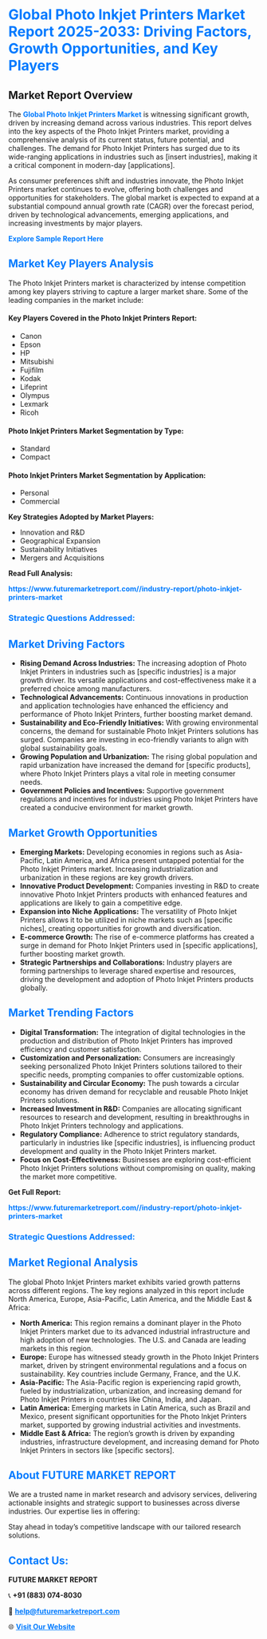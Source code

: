 <h1 style="color: #007BFF;">Global Photo Inkjet Printers Market Report 2025-2033: Driving Factors, Growth Opportunities, and Key Players</h1>

<section id="overview">
<h2>Market Report Overview</h2>
<p>The <a href="https://www.futuremarketreport.com//industry-report/photo-inkjet-printers-market" style="color: #007BFF; text-decoration: none;"><strong>Global Photo Inkjet Printers Market</strong></a> is witnessing significant growth, driven by increasing demand across various industries. This report delves into the key aspects of the Photo Inkjet Printers market, providing a comprehensive analysis of its current status, future potential, and challenges. The demand for Photo Inkjet Printers has surged due to its wide-ranging applications in industries such as [insert industries], making it a critical component in modern-day [applications].</p>
<p>As consumer preferences shift and industries innovate, the Photo Inkjet Printers market continues to evolve, offering both challenges and opportunities for stakeholders. The global market is expected to expand at a substantial compound annual growth rate (CAGR) over the forecast period, driven by technological advancements, emerging applications, and increasing investments by major players.</p>
</section>

<section id="overview">
<p><a href="https://www.futuremarketreport.com//request-sample/reportId=92253" style="color: #007BFF; text-decoration: none;"><strong>Explore Sample Report Here</strong></a></p>
</section>

<section id="key-players">
<h2 style="color: #007BFF;">Market Key Players Analysis</h2>
<p>The Photo Inkjet Printers market is characterized by intense competition among key players striving to capture a larger market share. Some of the leading companies in the market include:</p>
<h4>Key Players Covered in the Photo Inkjet Printers Report:</h4>
<ul><li>Canon</li><li>Epson</li><li>HP</li><li>Mitsubishi</li><li>Fujifilm</li><li>Kodak</li><li>Lifeprint</li><li>Olympus</li><li>Lexmark</li><li>Ricoh</li></ul>
<h4>Photo Inkjet Printers Market Segmentation by Type:</h4>
<ul><li>Standard</li><li>Compact</li></ul>

<h4>Photo Inkjet Printers Market Segmentation by Application:</h4>
<ul><li>Personal</li><li>Commercial</li></ul>
<p><strong>Key Strategies Adopted by Market Players:</strong></p>
<ul>
<li>Innovation and R&D</li>
<li>Geographical Expansion</li>
<li>Sustainability Initiatives</li>
<li>Mergers and Acquisitions</li>
</ul>
</section>

<section>
<p><strong>Read Full Analysis: </strong></p><a href="https://www.futuremarketreport.com//industry-report/photo-inkjet-printers-market" style="color: #007BFF; text-decoration: none;"><strong>https://www.futuremarketreport.com//industry-report/photo-inkjet-printers-market</strong></a>
<h3 style="color: #007BFF;">Strategic Questions Addressed:</h3>
</section>

<section id="driving-factors">
<h2 style="color: #007BFF;">Market Driving Factors</h2>
<ul>
<li><strong>Rising Demand Across Industries:</strong> The increasing adoption of Photo Inkjet Printers in industries such as [specific industries] is a major growth driver. Its versatile applications and cost-effectiveness make it a preferred choice among manufacturers.</li>
<li><strong>Technological Advancements:</strong> Continuous innovations in production and application technologies have enhanced the efficiency and performance of Photo Inkjet Printers, further boosting market demand.</li>
<li><strong>Sustainability and Eco-Friendly Initiatives:</strong> With growing environmental concerns, the demand for sustainable Photo Inkjet Printers solutions has surged. Companies are investing in eco-friendly variants to align with global sustainability goals.</li>
<li><strong>Growing Population and Urbanization:</strong> The rising global population and rapid urbanization have increased the demand for [specific products], where Photo Inkjet Printers plays a vital role in meeting consumer needs.</li>
<li><strong>Government Policies and Incentives:</strong> Supportive government regulations and incentives for industries using Photo Inkjet Printers have created a conducive environment for market growth.</li>
</ul>
</section>

<section id="growth-opportunities">
<h2 style="color: #007BFF;">Market Growth Opportunities</h2>
<ul>
<li><strong>Emerging Markets:</strong> Developing economies in regions such as Asia-Pacific, Latin America, and Africa present untapped potential for the Photo Inkjet Printers market. Increasing industrialization and urbanization in these regions are key growth drivers.</li>
<li><strong>Innovative Product Development:</strong> Companies investing in R&D to create innovative Photo Inkjet Printers products with enhanced features and applications are likely to gain a competitive edge.</li>
<li><strong>Expansion into Niche Applications:</strong> The versatility of Photo Inkjet Printers allows it to be utilized in niche markets such as [specific niches], creating opportunities for growth and diversification.</li>
<li><strong>E-commerce Growth:</strong> The rise of e-commerce platforms has created a surge in demand for Photo Inkjet Printers used in [specific applications], further boosting market growth.</li>
<li><strong>Strategic Partnerships and Collaborations:</strong> Industry players are forming partnerships to leverage shared expertise and resources, driving the development and adoption of Photo Inkjet Printers products globally.</li>
</ul>
</section>

<section id="trending-factors">
<h2 style="color: #007BFF;">Market Trending Factors</h2>
<ul>
<li><strong>Digital Transformation:</strong> The integration of digital technologies in the production and distribution of Photo Inkjet Printers has improved efficiency and customer satisfaction.</li>
<li><strong>Customization and Personalization:</strong> Consumers are increasingly seeking personalized Photo Inkjet Printers solutions tailored to their specific needs, prompting companies to offer customizable options.</li>
<li><strong>Sustainability and Circular Economy:</strong> The push towards a circular economy has driven demand for recyclable and reusable Photo Inkjet Printers solutions.</li>
<li><strong>Increased Investment in R&D:</strong> Companies are allocating significant resources to research and development, resulting in breakthroughs in Photo Inkjet Printers technology and applications.</li>
<li><strong>Regulatory Compliance:</strong> Adherence to strict regulatory standards, particularly in industries like [specific industries], is influencing product development and quality in the Photo Inkjet Printers market.</li>
<li><strong>Focus on Cost-Effectiveness:</strong> Businesses are exploring cost-efficient Photo Inkjet Printers solutions without compromising on quality, making the market more competitive.</li>
</ul>
</section>

<section>
<p><strong>Get Full Report: </strong></p><a href="https://www.futuremarketreport.com//industry-report/photo-inkjet-printers-market" style="color: #007BFF; text-decoration: none;"><strong>https://www.futuremarketreport.com//industry-report/photo-inkjet-printers-market</strong></a>
<h3 style="color: #007BFF;">Strategic Questions Addressed:</h3>
</section>


<section id="regional-analysis">
<h2 style="color: #007BFF;">Market Regional Analysis</h2>
<p>The global Photo Inkjet Printers market exhibits varied growth patterns across different regions. The key regions analyzed in this report include North America, Europe, Asia-Pacific, Latin America, and the Middle East & Africa:</p>
<ul>
<li><strong>North America:</strong> This region remains a dominant player in the Photo Inkjet Printers market due to its advanced industrial infrastructure and high adoption of new technologies. The U.S. and Canada are leading markets in this region.</li>
<li><strong>Europe:</strong> Europe has witnessed steady growth in the Photo Inkjet Printers market, driven by stringent environmental regulations and a focus on sustainability. Key countries include Germany, France, and the U.K.</li>
<li><strong>Asia-Pacific:</strong> The Asia-Pacific region is experiencing rapid growth, fueled by industrialization, urbanization, and increasing demand for Photo Inkjet Printers in countries like China, India, and Japan.</li>
<li><strong>Latin America:</strong> Emerging markets in Latin America, such as Brazil and Mexico, present significant opportunities for the Photo Inkjet Printers market, supported by growing industrial activities and investments.</li>
<li><strong>Middle East & Africa:</strong> The region’s growth is driven by expanding industries, infrastructure development, and increasing demand for Photo Inkjet Printers in sectors like [specific sectors].</li>
</ul>
</section>

<footer>
<h2 style="color: #007BFF;">About FUTURE MARKET REPORT</h2>
<p>We are a trusted name in market research and advisory services, delivering actionable insights and strategic support to businesses across diverse industries. Our expertise lies in offering:</p>

<p>Stay ahead in today’s competitive landscape with our tailored research solutions.</p>

<h2 style="color: #007BFF;">Contact Us:</h2>
<p><strong>FUTURE MARKET REPORT</strong></p>
<p>📞 <strong>+91 (883) 074-8030</strong></p>
<p>📧 <strong><a href="mailto:help@futuremarketreport.com" style="color: #007BFF;">help@futuremarketreport.com</a></strong></p>
<p>🌐 <strong><a href="https://www.futuremarketreport.com/" style="color: #007BFF;">Visit Our Website</a></strong></p>
</footer>